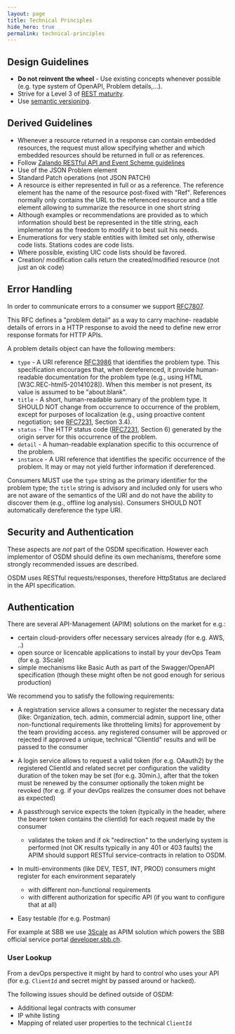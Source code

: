 ```yaml
---
layout: page
title: Technical Principles
hide_hero: true
permalink: technical-principles
---
```


## Design Guidelines

- **Do not reinvent the wheel** - Use existing concepts whenever possible (e.g. type system of OpenAPI, Problem details,...).
- Strive for a Level 3 of [REST maturity](https://martinfowler.com/articles/richardsonMaturityModel.html).
- Use [semantic versioning](https://semver.org).

## Derived Guidelines

- Whenever a resource returned in a response can contain embedded resources, the request must allow specifying whether and which embedded resources should be returned in full or as references.
- Follow [Zalando RESTful API and Event Scheme guidelines](https://opensource.zalando.com/restful-api-guidelines/)
- Use of the JSON Problem element
- Standard Patch operations (not JSON PATCH)
- A resource is either represented in full or as a reference. The reference element has the name of the resource post-fixed with "Ref". References normally only contains the URL to the referenced resource and a title element allowing to summarize the resource in one short string
- Although examples or recommendations are provided as to which information should best be represented in the title string, each implementor as the freedom to modify it to best suit his needs.
- Enumerations for very stable entities with limited set only, otherwise code lists. Stations codes are code lists.
- Where possible, existing UIC code lists should be favored.
- Creation/ modification calls return the created/modified resource (not just an ok code)

## Error Handling

In order to communicate errors to a consumer we support [RFC7807](https://tools.ietf.org/html/rfc7807).

This RFC defines a "problem detail" as a way to carry machine- readable details of errors in a HTTP response to avoid the need to define new error response formats for HTTP APIs.

A problem details object can have the following members:

- `type` - A URI reference [RFC3986](https://tools.ietf.org/html/rfc3986) that identifies the problem type. This specification encourages that, when dereferenced, it provide human-readable documentation for the problem type (e.g., using HTML [W3C.REC-html5-20141028]). When this member is not present, its value is assumed to be "about:blank".
- `title` - A short, human-readable summary of the problem type. It SHOULD NOT change from occurrence to occurrence of the problem, except for purposes of localization (e.g., using proactive content negotiation; see [RFC7231](https://tools.ietf.org/html/rfc7231), Section 3.4).
- `status` - The HTTP status code ([RFC7231](https://tools.ietf.org/html/rfc7231), Section 6) generated by the origin server for this occurrence of the problem.
- `detail` - A human-readable explanation specific to this occurrence of the problem.
- `instance` - A URI reference that identifies the specific occurrence of the problem. It may or may not yield further information if dereferenced.

Consumers MUST use the `type` string as the primary identifier for the problem type; the `title` string is advisory and included only for users who are not aware of the semantics of the URI and do not have the ability to discover them (e.g., offline log analysis). Consumers SHOULD NOT automatically dereference the type URI.

## Security and Authentication

These aspects are *not* part of the OSDM specification. However each implementor of OSDM should define its own mechanisms, therefore some strongly recommended issues are described.

OSDM uses RESTful requests/responses, therefore HttpStatus are declared in the API specification.

## Authentication

There are several API-Management (APIM) solutions on the market for e.g.:

- certain cloud-providers offer necessary services already (for e.g. AWS, ..)
- open source or licencable applications to install by your devOps Team (for e.g. 3Scale)
- simple mechanisms like Basic Auth as part of the Swagger/OpenAPI specification (though these might often be not good enough for serious production)

We recommend you to satisfy the following requirements:

- A registration service allows a consumer to register the necessary data (like: Organization, tech. admin, commercial admin, support line, other non-functional requirements like throtteling limits) for approvement by the team providing access.
any registered consumer will be approved or rejected
if approved a unique, technical "ClientId" results and will be passed to the consumer

- A login service allows to request a valid token (for e.g. OAauth2) by the registered ClientId and related secret
per configuration the validity duration of the token may be set (for e.g. 30min.), after that the token must be renewed by the consumer
optionally the token might be revoked (for e.g. if your devOps realizes the consumer does not behave as expected)

- A passthrough service expects the token (typically in the header, where the bearer token contains the clientId) for each request made by the consumer
  - validates the token and if ok "redirection" to the underlying system is performed (not OK results typically in any 401 or 403 faults)
the APIM should support RESTful service-contracts in relation to OSDM.
- In multi-environments (like DEV, TEST, INT, PROD) consumers might register for each environment separately
  - with different non-functional requirements
  - with different authorization for specific API (if you want to configure that at all)
- Easy testable (for e.g. Postman)

For example at SBB we use [3Scale](https://www.redhat.com/de/technologies/jboss-middleware/3scale) as APIM solution which powers the SBB official service portal  [developer.sbb.ch](https://developer.sbb.ch/).

### User Lookup

From a devOps perspective it might by hard to control who uses your API (for e.g. `ClientId` and secret might by passed around or hacked).

The following issues should be defined outside of OSDM:

- Additional legal contracts with consumer
- IP white listing
- Mapping of related user properties to the technical `ClientId`
